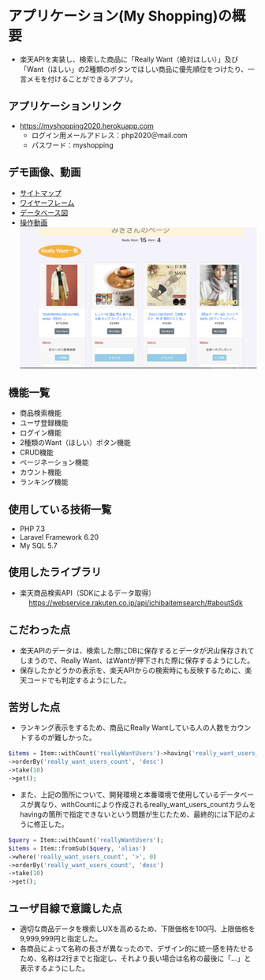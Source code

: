 # アプリケーション(My Shopping)の概要
* 楽天APIを実装し、検索した商品に「Really Want（絶対ほしい）」及び「Want（ほしい」の2種類のボタンでほしい商品に優先順位をつけたり、一言メモを付けることができるアプリ。

## アプリケーションリンク
* https://myshopping2020.herokuapp.com
  * ログイン用メールアドレス：php2020＠mail.com
  * パスワード：myshopping

## デモ画像、動画
* [サイトマップ](https://cacoo.com/diagrams/KkaqCAROABgLRVVR/042A3)
* [ワイヤーフレーム](https://cacoo.com/diagrams/xIggmeWwZ1eLm3Pe/E3594)
* [データベース図](https://cacoo.com/diagrams/isWyhOJurRLbQEVe/35F68)
* [操作動画](https://www.youtube.com/watch?v=yXIx2v9bgJE&feature=youtu.be)
![image](docs/myshopping.png) 

## 機能一覧
* 商品検索機能
* ユーザ登録機能
* ログイン機能
* 2種類のWant（ほしい）ボタン機能
* CRUD機能
* ページネーション機能
* カウント機能
* ランキング機能

## 使用している技術一覧
* PHP 7.3
* Laravel Framework 6.20
* My SQL 5.7

## 使用したライブラリ
* 楽天商品検索API（SDKによるデータ取得）</br>　
https://webservice.rakuten.co.jp/api/ichibaitemsearch/#aboutSdk

## こだわった点
* 楽天APIのデータは、検索した際にDBに保存するとデータが沢山保存されてしまうので、Really Want、はWantが押下された際に保存するようにした。
* 保存したかどうかの表示を、楽天APIからの検索時にも反映するために、楽天コードでも判定するようにした。

## 苦労した点
* ランキング表示をするため、商品にReally Wantしている人の人数をカウントするのが難しかった。
```php
$items = Item::withCount('reallyWantUsers')->having('really_want_users_count', '>', 0)
->orderBy('really_want_users_count', 'desc')
->take(10)
->get();
```

* また、上記の箇所について、開発環境と本番環境で使用しているデータベースが異なり、withCountにより作成されるreally_want_users_countカラムをhavingの箇所で指定できないという問題が生じたため、最終的には下記のように修正した。
```php       
$query = Item::withCount('reallyWantUsers');
$items = Item::fromSub($query, 'alias')
->where('really_want_users_count', '>', 0)
->orderBy('really_want_users_count', 'desc')
->take(10)
->get();
```

## ユーザ目線で意識した点
* 適切な商品データを検索しUXを高めるため、下限価格を100円、上限価格を9,999,999円と指定した。
* 各商品によって名称の長さが異なったので、デザイン的に統一感を持たせるため、名称は2行までと指定し、それより長い場合は名称の最後に「...」と表示するようにした。

